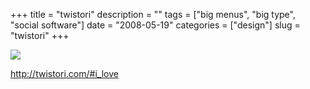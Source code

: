 +++
title = "twistori"
description = ""
tags = ["big menus", "big type", "social software"]
date = "2008-05-19"
categories = ["design"]
slug = "twistori"
+++


 

  <div id="screens-thumbs" class="clearfix">
    <div class="txt-center" id="design-submission"><a href="http://twistori.com/#i_love"><img id='bluga-thumbnail-1262' class='bluga-thumbnail large' src='http://media.konigi.com/bluga/
wt483167e9b7b31.jpg'/></a></div>  
  </div>   
<p><a href="http://twistori.com/#i_love">http://twistori.com/#i_love</a></p>




